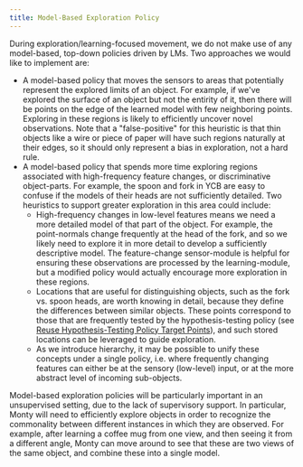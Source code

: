 ```yaml
---
title: Model-Based Exploration Policy
---
```

During exploration/learning-focused movement, we do not make use of any model-based, top-down policies driven by LMs. Two approaches we would like to implement are:
- A model-based policy that moves the sensors to areas that potentially represent the explored limits of an object. For example, if we've explored the surface of an object but not the entirity of it, then there will be points on the edge of the learned model with few neighboring points. Exploring in these regions is likely to efficiently uncover novel observations. Note that a "false-positive" for this heuristic is that thin objects like a wire or piece of paper will have such regions naturally at their edges, so it should only represent a bias in exploration, not a hard rule.
- A model-based policy that spends more time exploring regions associated with high-frequency feature changes, or discriminative object-parts. For example, the spoon and fork in YCB are easy to confuse if the models of their heads are not sufficiently detailed. Two heuristics to support greater exploration in this area could include:
    - High-frequency changes in low-level features means we need a more detailed model of that part of the object. For example, the point-normals change frequently at the head of the fork, and so we likely need to explore it in more detail to develop a sufficiently descriptive model. The feature-change sensor-module is helpful for ensuring these observations are processed by the learning-module, but a modified policy would actually encourage more exploration in these regions.
    - Locations that are useful for distinguishing objects, such as the fork vs. spoon heads, are worth knowing in detail, because they define the differences between similar objects. These points correspond to those that are frequently tested by the hypothesis-testing policy (see [Reuse Hypothesis-Testing Policy Target Points](../motor-system-improvements/reuse-hypothesis-testing-policy-target-points.md)), and such stored locations can be leveraged to guide exploration.
    - As we introduce hierarchy, it may be possible to unify these concepts under a single policy, i.e. where frequently changing features can either be at the sensory (low-level) input, or at the more abstract level of incoming sub-objects.

Model-based exploration policies will be particularly important in an unsupervised setting, due to the lack of supervisory support. In particular, Monty will need to efficiently explore objects in order to recognize the commonality between different instances in which they are observed. For example, after learning a coffee mug from one view, and then seeing it from a different angle, Monty can move around to see that these are two views of the same object, and combine these into a single model.